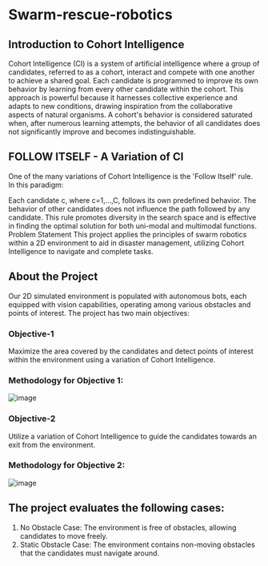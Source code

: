 # Swarm-rescue-robotics
## Introduction to Cohort Intelligence
Cohort Intelligence (CI) is a system of artificial intelligence where a group of candidates, referred to as a cohort, interact and compete with one another to achieve a shared goal. Each candidate is programmed to improve its own behavior by learning from every other candidate within the cohort. This approach is powerful because it harnesses collective experience and adapts to new conditions, drawing inspiration from the collaborative aspects of natural organisms. A cohort's behavior is considered saturated when, after numerous learning attempts, the behavior of all candidates does not significantly improve and becomes indistinguishable.

## FOLLOW ITSELF - A Variation of CI
One of the many variations of Cohort Intelligence is the 'Follow Itself' rule. In this paradigm:

Each candidate c, where c=1,…,C, follows its own predefined behavior.
The behavior of other candidates does not influence the path followed by any candidate.
This rule promotes diversity in the search space and is effective in finding the optimal solution for both uni-modal and multimodal functions.
Problem Statement
This project applies the principles of swarm robotics within a 2D environment to aid in disaster management, utilizing Cohort Intelligence to navigate and complete tasks.

## About the Project
Our 2D simulated environment is populated with autonomous bots, each equipped with vision capabilities, operating among various obstacles and points of interest. The project has two main objectives:

### Objective-1
Maximize the area covered by the candidates and detect points of interest within the environment using a variation of Cohort Intelligence.

### Methodology for Objective 1: 
![image](https://github.com/simranvaishya53/Swarm-rescue-robotics/assets/53307243/c67a5a00-6308-4562-88b3-2263f4227054)


### Objective-2
Utilize a variation of Cohort Intelligence to guide the candidates towards an exit from the environment.

### Methodology for Objective 2: 
![image](https://github.com/simranvaishya53/Swarm-rescue-robotics/assets/53307243/9b56976a-6ed0-4d78-ae53-506d3af56720)


## The project evaluates the following cases:

1) No Obstacle Case: The environment is free of obstacles, allowing candidates to move freely.
2) Static Obstacle Case: The environment contains non-moving obstacles that the candidates must navigate around.

